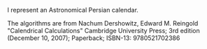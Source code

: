 I represent an Astronomical Persian calendar.

The algorithms are from
	Nachum Dershowitz, Edward M. Reingold "Calendrical Calculations"
	Cambridge University Press; 3rd edition (December 10, 2007);
	Paperback; ISBN-13: 9780521702386